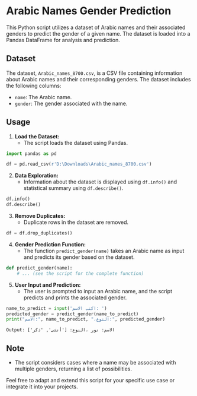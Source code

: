 # Arabic Names Gender Prediction

This Python script utilizes a dataset of Arabic names and their associated genders to predict the gender of a given name. The dataset is loaded into a Pandas DataFrame for analysis and prediction.

## Dataset

The dataset, `Arabic_names_8700.csv`, is a CSV file containing information about Arabic names and their corresponding genders. The dataset includes the following columns:

- `name`: The Arabic name.
- `gender`: The gender associated with the name.

## Usage

1. **Load the Dataset:**
   - The script loads the dataset using Pandas.

```python
import pandas as pd

df = pd.read_csv(r'D:\Downloads\Arabic_names_8700.csv')
```

2. **Data Exploration:**
   - Information about the dataset is displayed using `df.info()` and statistical summary using `df.describe()`.

```python
df.info()
df.describe()
```

3. **Remove Duplicates:**
   - Duplicate rows in the dataset are removed.

```python
df = df.drop_duplicates()
```

4. **Gender Prediction Function:**
   - The function `predict_gender(name)` takes an Arabic name as input and predicts its gender based on the dataset.

```python
def predict_gender(name):
    # ... (see the script for the complete function)
```

5. **User Input and Prediction:**
   - The user is prompted to input an Arabic name, and the script predicts and prints the associated gender.

```python
name_to_predict = input('اكتب الاسم: ')
predicted_gender = predict_gender(name_to_predict)
print("الاسم:", name_to_predict, "،النوع:", predicted_gender)
```

` Output:
الاسم: نور ،النوع: ['أنثى', 'ذكر']
`

## Note
- The script considers cases where a name may be associated with multiple genders, returning a list of possibilities.

Feel free to adapt and extend this script for your specific use case or integrate it into your projects.
